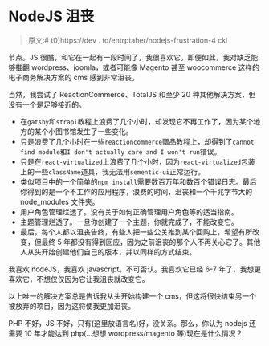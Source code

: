# NodeJS 沮丧

> 原文:# t0]https://dev . to/entrptaher/nodejs-frustration-4 ckl

节点。JS 很酷，和它在一起有一段时间了，我很喜欢它。即便如此，我对缺乏能够推翻 wordpress、joomla，或者可能像 Magento 甚至 woocommerce 这样的电子商务解决方案的 cms 感到非常沮丧。

当然，我尝试了 ReactionCommerce、TotalJS 和至少 20 种其他解决方案，但没有一个是足够接近的。

*   在`gatsby`和`strapi`教程上浪费了几个小时，却发现它不再工作了，因为某个地方的某个小图书馆发生了一些变化。
*   只是浪费了几个小时在一些`reactioncommerce`赠品教程上，却得到了`cannot find module`和`I don't actually care and I won't run`错误。
*   只是在`react-virtualized`上浪费了几个小时，因为`react-virtualized`包装上的一些`className`道具，我无法用`sementic-ui`正常运行。
*   类似项目中的一个简单的`npm install`需要数百万年和数百个错误日志。最后你得到的是一个不工作的应用程序，浪费的时间，沮丧和一个千兆字节大的 node_modules 文件夹。
*   用户角色管理烂透了。没有关于如何正确管理用户角色等的适当指南。
*   主题管理烂透了。一旦你创建了一个主题，你就完成了，不能改变它。
*   最后，每个人都以沮丧告终，有些人把一些公关推到某个回购上，希望有所改变，但最终 5 年都没有得到回应，因为之前沮丧的那个人不再关心它了。其他人从头开始创建他们自己的版本，并以同样的方式结束。

我喜欢 nodeJS，我喜欢 javascript。不可否认。我喜欢它已经 6-7 年了，我想更喜欢它，不想仅仅因为它让我沮丧就改变它。

以上唯一的解决方案总是告诉我从头开始构建一个 cms，但这将很快结束另一个被放弃的项目，因为这将使我更加沮丧。

PHP 不好，JS 不好，只有(这里放语言名)好，没关系。那么，你认为 nodejs 还需要 10 年才能达到 php(...想想 wordpress/magento 等)现在是什么情况？